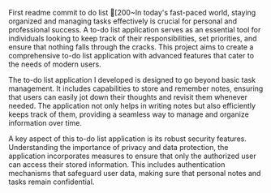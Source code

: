 First readme commit to do list
[200~In today's fast-paced world, staying organized and managing tasks effectively is crucial for personal and professional success. A to-do list application serves as an essential tool for individuals looking to keep track of their responsibilities, set priorities, and ensure that nothing falls through the cracks. This project aims to create a comprehensive to-do list application with advanced features that cater to the needs of modern users.

The to-do list application I developed is designed to go beyond basic task management. It includes capabilities to store and remember notes, ensuring that users can easily jot down their thoughts and revisit them whenever needed. The application not only helps in writing notes but also efficiently keeps track of them, providing a seamless way to manage and organize information over time.

A key aspect of this to-do list application is its robust security features. Understanding the importance of privacy and data protection, the application incorporates measures to ensure that only the authorized user can access their stored information. This includes authentication mechanisms that safeguard user data, making sure that personal notes and tasks remain confidential.

